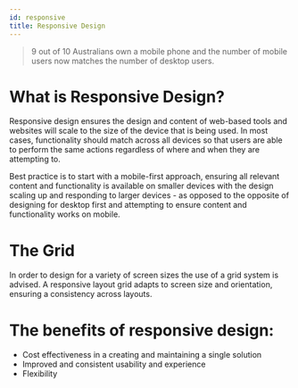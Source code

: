 ```yaml
---
id: responsive
title: Responsive Design
---
```


>9 out of 10 Australians own a mobile phone and the number of mobile users now matches the number of desktop users.

# What is Responsive Design?
Responsive design ensures the design and content of web-based tools and websites will scale to the size of the device that is being used. In most cases, functionality should match across all devices so that users are able to perform the same actions regardless of where and when they are attempting to.

Best practice is to start with a mobile-first approach, ensuring all relevant content and functionality is available on smaller devices with the design scaling up and responding to larger devices - as opposed to the opposite of designing for desktop first and attempting to ensure content and functionality works on mobile.


# The Grid
In order to design for a variety of screen sizes the use of a grid system is advised. A responsive layout grid adapts to screen size and orientation, ensuring a consistency across layouts.

 

# The benefits of responsive design:

- Cost effectiveness in a creating and maintaining a single solution
- Improved and consistent usability and experience
- Flexibility